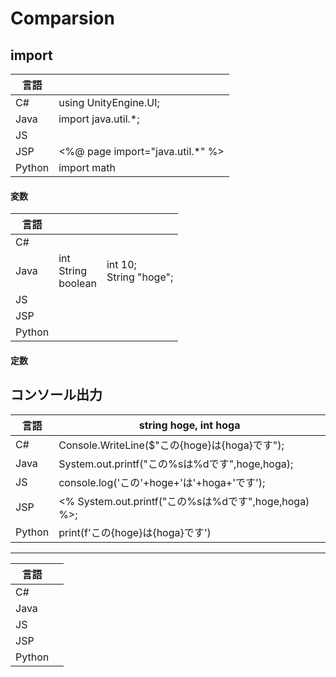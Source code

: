 # Comparsion
## import
|言語||
|---|---|
|C#|using UnityEngine.UI;|
|Java|import java.util.*;|
|JS||
|JSP|<%@ page import="java.util.*" %>|
|Python|import math|
#### 変数
|言語|||
|---|---|---|
|C#|||
|Java|int<br>String<br>boolean|int 10;<br>String "hoge";|
|JS|||
|JSP|||
|Python|||
#### 定数
## コンソール出力
|言語|string hoge, int hoga|
|---|---|
|C#|Console.WriteLine($"この{hoge}は{hoga}です");|
|Java|System.out.printf("この%sは%dです",hoge,hoga);|
|JS|console.log('この'+hoge+'は'+hoga+'です');|
|JSP|<% System.out.printf("この%sは%dです",hoge,hoga) %>;|
|Python|print(f'この{hoge}は{hoga}です')|
---
|言語||
|---|---|
|C#||
|Java||
|JS||
|JSP||
|Python||